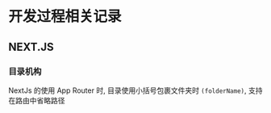# 开发过程相关记录

## NEXT.JS

### 目录机构

NextJs 的使用 App Router 时, 目录使用小括号包裹文件夹时 `(folderName)`, 支持在路由中省略路径

